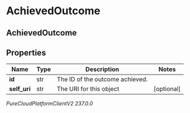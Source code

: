 # AchievedOutcome

## AchievedOutcome

## Properties

|Name | Type | Description | Notes|
|------------ | ------------- | ------------- | -------------|
| **id** | str | The ID of the outcome achieved. | |
| **self_uri** | str | The URI for this object | [optional] |



_PureCloudPlatformClientV2 237.0.0_
